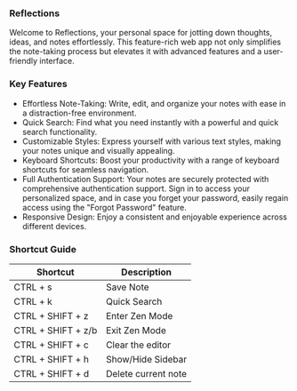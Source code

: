 ### Reflections
Welcome to Reflections, your personal space for jotting down thoughts, ideas, and notes effortlessly. This feature-rich web app not only simplifies the note-taking process but elevates it with advanced features and a user-friendly interface.

### Key Features
- Effortless Note-Taking: Write, edit, and organize your notes with ease in a distraction-free environment.
- Quick Search: Find what you need instantly with a powerful and quick search functionality.
- Customizable Styles: Express yourself with various text styles, making your notes unique and visually appealing.
- Keyboard Shortcuts: Boost your productivity with a range of keyboard shortcuts for seamless navigation.
- Full Authentication Support: Your notes are securely protected with comprehensive authentication support. Sign in to access your personalized space, and in case you forget your password, easily regain access using the "Forgot Password" feature.
- Responsive Design: Enjoy a consistent and enjoyable experience across different devices.

### Shortcut Guide

| Shortcut           | Description         |
| ------------------ | ------------------- |
| CTRL + s           | Save Note           |
| CTRL + k           | Quick Search        |
| CTRL + SHIFT + z   | Enter Zen Mode      |
| CTRL + SHIFT + z/b | Exit Zen Mode       |
| CTRL + SHIFT + c   | Clear the editor    |
| CTRL + SHIFT + h   | Show/Hide Sidebar   |
| CTRL + SHIFT + d   | Delete current note |
